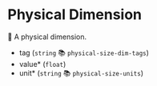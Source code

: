 # Physical Dimension

🧱 A physical dimension.

- tag (`string` 📚 `physical-size-dim-tags`)
- value\* (`float`)
- unit\* (`string` 📚 `physical-size-units`)
